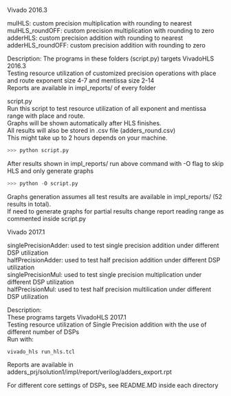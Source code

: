 Vivado 2016.3

mulHLS: custom precision multiplication with rounding to nearest  
mulHLS_roundOFF: custom precision multiplication with rounding to zero  
adderHLS: custom precision addition with rounding to nearest  
adderHLS_roundOFF: custom precision addition with rounding to zero  

Description:
The programs in these folders (script.py) targets VivadoHLS 2016.3  
Testing resource utilization of customized precision operations with place and route exponent size 4-7 and mentissa size 2-14  
Reports are available in impl_reports/ of every folder  

script.py  
Run this script to test resource utilization of all exponent and mentissa range with place and route.  
Graphs will be shown automatically after HLS finishes.  
All results will also be stored in .csv file (adders_round.csv)  
This might take up to 2 hours depends on your machine.  

```python
>>> python script.py
```

After results shown in impl_reports/ run above command with -O flag to skip HLS and only generate graphs  

```python
>>> python -O script.py
```

Graphs generation assumes all test results are available in impl_reports/ (52 results in total).  
If need to generate graphs for partial results change report reading range as commented inside script.py 



Vivado 2017.1

singlePrecisionAdder: used to test single precision addition under different DSP utilization  
halfPrecisionAdder: used to test half precision addition under different DSP utilization  
singlePrecisionMul: used to test single precision multiplication under different DSP utilization  
halfPrecisionMul: used to test half precision multilication under different DSP utilization  

Description:  
These programs targets VivadoHLS 2017.1  
Testing resource utilization of Single Precision addition with the use of different number of DSPs  
Run with:
```
vivado_hls run_hls.tcl
```
Reports are available in adders_prj/solution1/impl/report/verilog/adders_export.rpt  

For different core settings of DSPs, see README.MD inside each directory  

